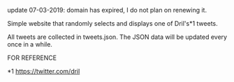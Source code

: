 update 07-03-2019: domain has expired, I do not plan on renewing it.

Simple website that randomly selects and displays one of Dril's*1 tweets.

All tweets are collected in tweets.json. The JSON data will be updated every once in a while.

FOR REFERENCE 

*1 https://twitter.com/dril
